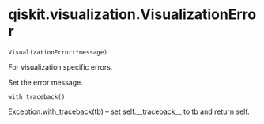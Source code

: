 # qiskit.visualization.VisualizationError

<span id="undefined" />

`VisualizationError(*message)`

For visualization specific errors.

Set the error message.

<span id="undefined" />

`with_traceback()`

Exception.with\_traceback(tb) – set self.\_\_traceback\_\_ to tb and return self.
